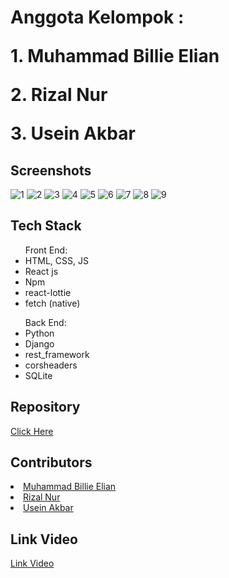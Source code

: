<h1> Anggota Kelompok :
  </p>
  1. Muhammad Billie Elian
  </p>
  2. Rizal Nur
  </p>
  3. Usein Akbar</h1>
 
 <h2> Screenshots </h2>
 
![1](https://user-images.githubusercontent.com/91791481/166110237-2466aa45-c2b4-4bb6-9f61-c8b5d57d3207.jpeg)
![2](https://user-images.githubusercontent.com/91791481/166110217-80f57160-5dfa-45b5-b078-392416ee33c1.jpeg)
![3](https://user-images.githubusercontent.com/91791481/166110219-5589398d-0558-425b-99ba-697ccf52dfca.jpeg)
![4](https://user-images.githubusercontent.com/91791481/166110221-44e445d2-91e8-42b8-a5e1-92dcc10f155c.jpeg)
![5](https://user-images.githubusercontent.com/91791481/166110226-bbac1552-cca2-462a-8a10-63ed02887519.jpeg)
![6](https://user-images.githubusercontent.com/91791481/166110227-dc60e26c-2c33-49a8-b881-c5f8e496a44a.jpeg)
![7](https://user-images.githubusercontent.com/91791481/166110228-28b1968f-6f58-410a-9ab3-0c25d00e8f98.jpeg)
![8](https://user-images.githubusercontent.com/91791481/166110229-6676611d-36e6-4c71-8821-6d9826b5f2a3.jpeg)
![9](https://user-images.githubusercontent.com/91791481/166110231-fc6d193d-82b2-48c1-822d-1115a5fdb103.jpeg)

<h2> Tech Stack </h2> 
  <p>
  <ul>Front End:
    <li> HTML, CSS, JS </li>
    <li> React js </li>
    <li> Npm </li>
    <li> react-lottie </li>
    <li> fetch (native) </li>
  </ul>
  </p>
  <ul>Back End:
    <li> Python </li>
    <li> Django </li>
    <li> rest_framework </li>
    <li> corsheaders </li>
    <li> SQLite </li>
  </ul>
  </p>
 
 <h2> Repository </h2>
  <p>
    <a href="https://github.com/Kelompok-6-Proclub/travelio">Click Here</a>
  </p>
  
 <h2> Contributors </h2>
  <li> <a href="https://github.com/elnbillie">Muhammad Billie Elian</a> </li>
  <li> <a href="https://github.com/rin4th">Rizal Nur</a> </li>
  <li> <a href="https://github.com/UseinAkbarurl">Usein Akbar</a> </li>
 
 <h2> Link Video </h2>
 <a href="https://drive.google.com/drive/folders/1qFn4YI4KTBwMl8-Q-0yqEdmQQFacSPza?usp=sharing">Link Video</a>
